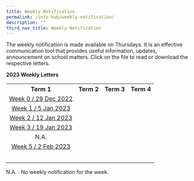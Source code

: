 ```yaml
---
title: Weekly Notification
permalink: /info-hub/weekly-notification/
description: ""
third_nav_title: Weekly Notification
---
```

<p>The weekly notification is made available on Thursdays. It is an effective communication tool that provides useful information, updates, announcement on school matters. Click on the file to read or download the respective letters.</p>
<p><strong>2023 Weekly Letters</strong></p>
<table>
<tbody>
<tr>
<th style="text-align: center;">Term 1</th>
<th style="text-align: center;">Term 2</th>
<th style="text-align: center;">Term 3</th>
<th style="text-align: center;">Term 4</th>
</tr>
<tr>
<td style="text-align: center;"><a href="https://drive.google.com/file/d/1VhV4Ac8Qwj_IzQXv0GEDmfUIHJJeitVu/view" target="_blank" rel="noopener">Week 0 / 29 Dec 2022</a></td>
<td style="text-align: center;"></td>
<td style="text-align: center;"></td>
<td style="text-align: center;"></td>
</tr>
<tr>
<td style="text-align: center;"><a href="https://drive.google.com/file/d/1a8TDiUnzCCI-fdP3HCSuhpFhuguGiI5g/view" target="_blank" rel="noopener">Week 1 / 5 Jan 2023</a></td>
<td style="text-align: center;"></td>
<td style="text-align: center;"></td>
<td style="text-align: center;"></td>
</tr>
<tr>
<td style="text-align: center;"><a href="https://drive.google.com/file/d/1labU3gWjR4goRjHlS2WUZly7-PDTVvk1/view" target="_blank" rel="noopener">Week 2 / 12 Jan 2023</a></td>
<td style="text-align: center;"></td>
<td style="text-align: center;"></td>
<td style="text-align: center;"></td>
</tr>
<tr>
<td style="text-align: center;"><a href="https://drive.google.com/file/d/1kD16HdTrCLbSh-lpa_fSEf2UM57tb6KO/view?usp=sharing" target="_blank" rel="noopener">Week 3 / 19 Jan 2023</a></td>
<td style="text-align: center;"></td>
<td style="text-align: center;"></td>
<td style="text-align: center;"></td>
</tr>
<tr>
<td style="text-align: center;">N.A.</td>
<td style="text-align: center;"></td>
<td style="text-align: center;"></td>
<td style="text-align: center;"></td>
</tr>
<tr>
<td style="text-align: center;"><a href="https://drive.google.com/file/d/1gEbGsqJ6yWB4P009-vGmnR3xtc95pS5F/view?usp=sharing" target="_blank" rel="noopener">Week 5 / 2 Feb 2023</a></td>
<td style="text-align: center;"></td>
<td style="text-align: center;"></td>
<td style="text-align: center;"></td>
</tr>
<tr>
<td style="text-align: center;"></td>
<td style="text-align: center;"></td>
<td style="text-align: center;"></td>
<td style="text-align: center;"></td>
</tr>
<tr>
<td style="text-align: center;"></td>
<td style="text-align: center;"></td>
<td style="text-align: center;"></td>
<td style="text-align: center;"></td>
</tr>
<tr>
<td style="text-align: center;"></td>
<td style="text-align: center;"></td>
<td style="text-align: center;"></td>
<td style="text-align: center;"></td>
</tr>
<tr>
<td style="text-align: center;"></td>
<td style="text-align: center;"></td>
<td style="text-align: center;"></td>
<td style="text-align: center;"></td>
</tr>
<tr>
<td style="text-align: center;"></td>
<td style="text-align: center;"></td>
<td style="text-align: center;"></td>
<td style="text-align: center;"></td>
</tr>
</tbody>
</table>
<p>N.A. : No weekly notification for the week.</p>